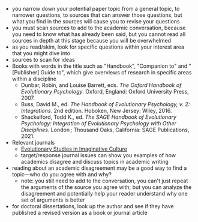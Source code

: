 - you narrow down your potential paper topic from a general topic, to narrower questions, to sources that can answer those questions, but what you find in the sources will cause you to revise your questions  
- you must scan sources to add to the academic conversation, because you need to know what has already been said, but you cannot read all sources in depth at this stage because you will be overwhelmed  
- as you read/skim, look for specific questions within your interest area that you might dive into  
- sources to scan for ideas  
- Books with words in the title such as "Handbook", "Companion to" and "[Publisher] Guide to", which give overviews of research in specific areas within a discipline  
	- Dunbar, Robin, and Louise Barrett, eds. _The Oxford Handbook of Evolutionary Psychology_. Oxford, England: Oxford University Press, 2007.  
	- Buss, David M., ed. _The Handbook of Evolutionary Psychology, v. 2: Integrations_. 2nd edition. Hoboken, New Jersey: Wiley, 2016.  
	- Shackelford, Todd K., ed. _The SAGE Handbook of Evolutionary Psychology: Integration of Evolutionary Psychology with Other Disciplines_. London ; Thousand Oaks, California: SAGE Publications, 2021.  
- Relevant journals  
	- [Evolutionary Studies in Imaginative Culture](https://www.degruyter.com/journal/key/esic/html#latestIssue)  
	- target/response journal issues can show you examples of how academics disagree and discuss topics in academic writing  
- reading about an academic disagreement may be a good way to find a topic—who do you agree with and why?  
	- note: you still need to add to the conversation, you can't just repeat the arguments of the source you agree with; but you can analyze the disagreement and potentially help your reader understand why one set of arguments is better  
- for doctoral dissertations, look up the author and see if they have published a revised version as a book or journal article